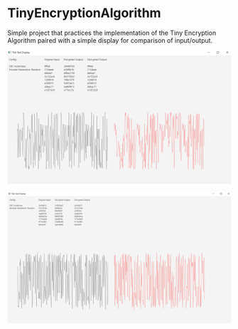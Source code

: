 # TinyEncryptionAlgorithm
Simple project that practices the implementation of the Tiny Encryption Algorithm paired with a simple display for comparison of input/output.

![My image](TestImages/TEATest.PNG) 

![My image](TestImages/TEATest2.PNG)
